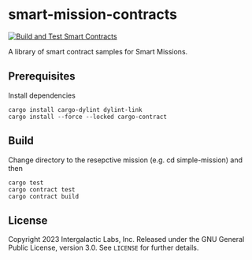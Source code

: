 # smart-mission-contracts

[![Build and Test Smart Contracts](https://github.com/NodleCode/smart-mission-contracts/actions/workflows/ci.yml/badge.svg)](https://github.com/NodleCode/smart-mission-contracts/actions/workflows/ci.yml)

A library of smart contract samples for Smart Missions.

## Prerequisites
Install dependencies 

    cargo install cargo-dylint dylint-link
    cargo install --force --locked cargo-contract

## Build 
Change directory to the resepctive mission (e.g. cd simple-mission) and then

    cargo test
    cargo contract test
    cargo contract build

## License

Copyright 2023 Intergalactic Labs, Inc. Released under the GNU General Public License, version 3.0. See `LICENSE` for further details.
